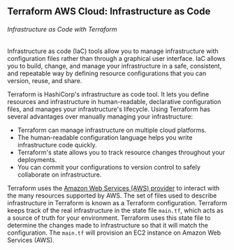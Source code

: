 ## Terraform AWS Cloud: Infrastructure as Code

###### Infrastructure as Code with Terraform

Infrastructure as code (IaC) tools allow you to manage infrastructure with configuration files rather than through a graphical user interface. IaC allows you to build, change, and manage your infrastructure in a safe, consistent, and repeatable way by defining resource configurations that you can version, reuse, and share.

Terraform is HashiCorp's infrastructure as code tool. It lets you define resources and infrastructure in human-readable, declarative configuration files, and manages your infrastructure's lifecycle. Using Terraform has several advantages over manually managing your infrastructure:
- Terraform can manage infrastructure on multiple cloud platforms.
- The human-readable configuration language helps you write infrastructure code quickly.
- Terraform's state allows you to track resource changes throughout your deployments.
- You can commit your configurations to version control to safely collaborate on infrastructure.

Terraform uses the [Amazon Web Services (AWS) provider](https://registry.terraform.io/providers/hashicorp/aws/latest/docs) to interact with the many resources supported by AWS. The set of files used to describe infrastructure in Terraform is known as a Terraform configuration. Terraform keeps track of the real infrastructure in the state file `main.tf`, which acts as a source of truth for your environment. Terraform uses this state file to determine the changes made to infrastructure so that it will match the configuration. The `main.tf` will provision an EC2 instance on Amazon Web Services (AWS).